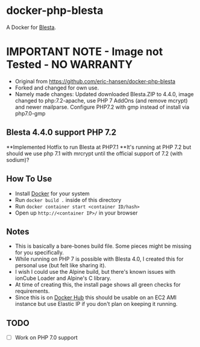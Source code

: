 # docker-php-blesta

A Docker for [Blesta](https://www.blesta.com).

# IMPORTANT NOTE - Image not Tested - NO WARRANTY
* Original from https://github.com/eric-hansen/docker-php-blesta
* Forked and changed for own use.
* Namely made changes: Updated downloaded Blesta.ZIP to 4.4.0, image changed to php:7.2-apache, use PHP 7 AddOns (and remove mcrypt) and newer mailparse. Configure PHP7.2 with gmp instead of install via php7.0-gmp

## Blesta 4.4.0 support PHP 7.2
**Implemented Hotfix to run Blesta at PHP7.1
**It's running at PHP 7.2 but should we use php 7.1 with mrcrypt until the official support of 7.2 (with sodium)?


## How To Use

* Install [Docker](https://www.docker.com) for your system
* Run `docker build .` inside of this directory
* Run `docker container start <container ID/hash>`
* Open up `http://<container IP>/` in your browser

## Notes

* This is basically a bare-bones build file.  Some pieces might be missing for you specifically.
* While running on PHP 7 is possible with Blesta 4.0, I created this for personal use (but felt like sharing it).
* I wish I could use the Alpine build, but there's known issues with ionCube Loader and Alpine's C library.
* At time of creating this, the install page shows all green checks for requirements.
* Since this is on [Docker Hub](https://hub.docker.com/r/velaware/docker-php-blesta/) this should be usable on an EC2 AMI instance but use Elastic IP if you don't plan on keeping it running.

## TODO

- [ ] Work on PHP 7.0 support
